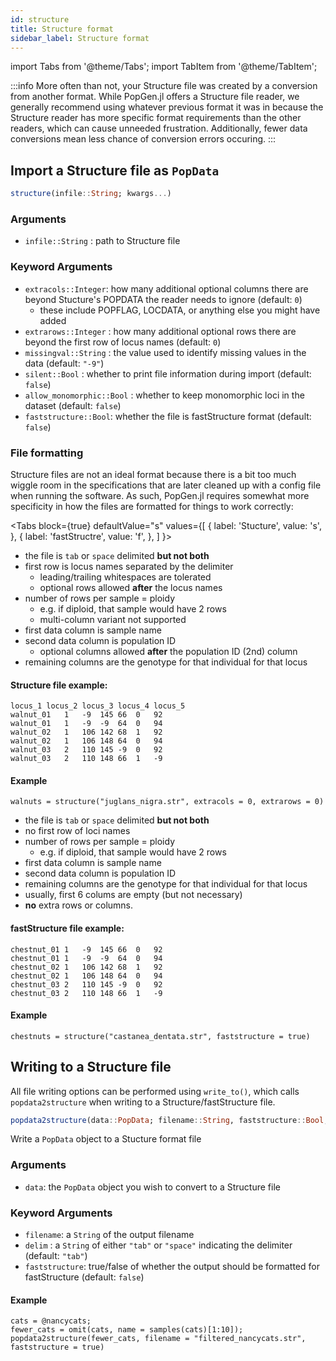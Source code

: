 ```yaml
---
id: structure
title: Structure format
sidebar_label: Structure format
---
```

import Tabs from '@theme/Tabs';
import TabItem from '@theme/TabItem';

:::info
More often than not, your Structure file was created by a conversion from another format. While PopGen.jl offers a Structure file reader, we generally recommend using whatever previous format it was in because the Structure reader has more specific format requirements than the other readers, which can cause unneeded frustration. Additionally, fewer data conversions mean less chance of conversion errors occuring. 
:::

## Import a Structure file as `PopData`


```julia
structure(infile::String; kwargs...)
```

### Arguments
- `infile::String` : path to Structure file

### Keyword Arguments
- `extracols::Integer`: how many additional optional columns there are beyond Stucture's POPDATA the reader needs to ignore (default: `0`)
    - these include POPFLAG, LOCDATA, or anything else you might have added
- `extrarows::Integer` : how many additional optional rows there are beyond the first row of locus names (default: `0`)
- `missingval::String`  : the value used to identify missing values in the data (default: `"-9"`)
- `silent::Bool`   : whether to print file information during import (default: `false`)
- `allow_monomorphic::Bool` : whether to keep monomorphic loci in the dataset (default: `false`)
- `faststructure::Bool`: whether the file is fastStructure format (default: `false`)

### File formatting
Structure files are not an ideal format because there is a bit too much wiggle room in the specifications that are later cleaned up with a config file when running the software. As such, PopGen.jl requires somewhat more specificity in how the files are formatted for things to work correctly:

<Tabs
  block={true}
  defaultValue="s"
  values={[
    { label: 'Stucture', value: 's', },
    { label: 'fastStructre', value: 'f', },
  ]
}>
<TabItem value="s">

- the file is `tab` or `space` delimited **but not both**
- first row is locus names separated by the delimiter
    - leading/trailing whitespaces are tolerated
    - optional rows allowed **after** the locus names
- number of rows per sample = ploidy
    - e.g. if diploid, that sample would have 2 rows
    - multi-column variant not supported
- first data column is sample name
- second data column is population ID
    - optional columns allowed **after** the population ID (2nd) column
- remaining columns are the genotype for that individual for that locus

#### Structure file example:
```
locus_1	locus_2	locus_3	locus_4	locus_5
walnut_01	1	-9	145	66	0	92
walnut_01	1	-9	-9	64	0	94
walnut_02	1	106	142	68	1	92
walnut_02	1	106	148	64	0	94
walnut_03	2	110	145	-9	0	92
walnut_03	2	110	148	66	1	-9
```
#### Example
```
walnuts = structure("juglans_nigra.str", extracols = 0, extrarows = 0)
```

</TabItem>
<TabItem value="f">

- the file is `tab` or `space` delimited **but not both**
- no first row of loci names
- number of rows per sample = ploidy
    - e.g. if diploid, that sample would have 2 rows
- first data column is sample name
- second data column is population ID
- remaining columns are the genotype for that individual for that locus
- usually, first 6 colums are empty (but not necessary)
- **no** extra rows or columns.

#### fastStructure file example:
```
chestnut_01	1	-9	145	66	0	92
chestnut_01	1	-9	-9	64	0	94
chestnut_02	1	106	142	68	1	92
chestnut_02	1	106	148	64	0	94
chestnut_03	2	110	145	-9	0	92
chestnut_03	2	110	148	66	1	-9
```
#### Example
```
chestnuts = structure("castanea_dentata.str", faststructure = true)
```

</TabItem>
</Tabs>


## Writing to a Structure file
All file writing options can be performed using `write_to()`, which calls `popdata2structure` when writing to a Structure/fastStructure file.

```julia
popdata2structure(data::PopData; filename::String, faststructure::Bool, delim::String)
```
Write a `PopData` object to a Stucture format file
### Arguments
- `data`: the `PopData` object you wish to convert to a Structure file

### Keyword Arguments
- `filename`: a `String` of the output filename
- `delim` : a `String` of either `"tab"` or `"space"` indicating the delimiter (default: `"tab"`)
- `faststructure`: true/false of whether the output should be formatted for fastStructure (default: `false`)

#### Example
```
cats = @nancycats;
fewer_cats = omit(cats, name = samples(cats)[1:10]);
popdata2structure(fewer_cats, filename = "filtered_nancycats.str", faststructure = true)
```
